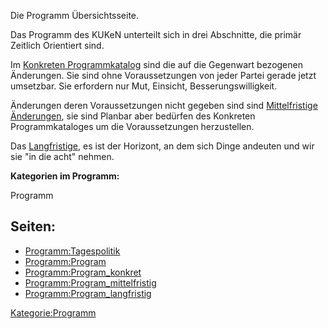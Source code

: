 Die Programm Übersichtsseite.

Das Programm des KUKeN unterteilt sich in drei Abschnitte, die primär
Zeitlich Orientiert sind.

Im [ Konkreten Programmkatalog](/wiki/Programm:Program_konkret "wikilink")
sind die auf die Gegenwart bezogenen Änderungen. Sie sind ohne
Voraussetzungen von jeder Partei gerade jetzt umsetzbar. Sie erfordern
nur Mut, Einsicht, Besserungswilligkeit.

Änderungen deren Voraussetzungen nicht gegeben sind sind [
Mittelfristige Änderungen](/wiki/Programm:Program_mittelfristig "wikilink"),
sie sind Planbar aber bedürfen des Konkreten Programmkataloges um die
Voraussetzungen herzustellen.

Das [ Langfristige](/wiki/Programm:Program_langfristig "wikilink"), es ist der
Horizont, an dem sich Dinge andeuten und wir sie "in die acht" nehmen.  

**Kategorien im Programm:**

<categorytree >Programm</categorytree>

Seiten:
-------

-   [Programm:Tagespolitik](/wiki/Programm:Tagespolitik "wikilink")
-   [Programm:Program](/wiki/Programm:Program "wikilink")
-   [Programm:Program\_konkret](/wiki/Programm:Program_konkret "wikilink")
-   [Programm:Program\_mittelfristig](/wiki/Programm:Program_mittelfristig "wikilink")
-   [Programm:Program\_langfristig](/wiki/Programm:Program_langfristig "wikilink")

[Kategorie:Programm](/wiki/Kategorie:Programm "wikilink")
